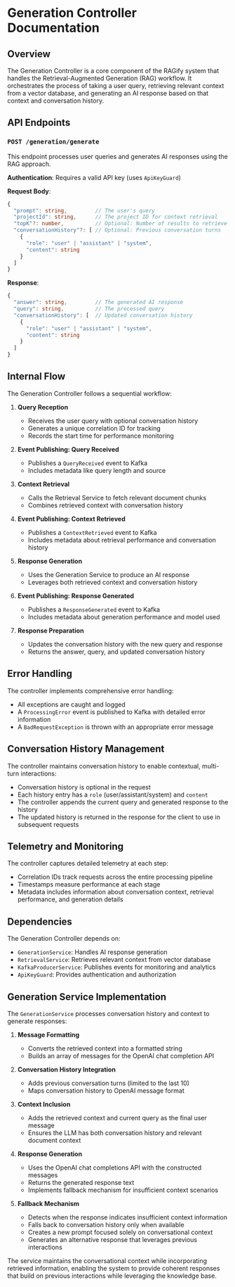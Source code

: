 # Generation Controller Documentation

## Overview

The Generation Controller is a core component of the RAGify system that handles the Retrieval-Augmented Generation (RAG) workflow. It orchestrates the process of taking a user query, retrieving relevant context from a vector database, and generating an AI response based on that context and conversation history.

## API Endpoints

### `POST /generation/generate`

This endpoint processes user queries and generates AI responses using the RAG approach.

**Authentication**: Requires a valid API key (uses `ApiKeyGuard`)

**Request Body**:
```typescript
{
  "prompt": string,         // The user's query
  "projectId": string,      // The project ID for context retrieval
  "topK"?: number,          // Optional: Number of results to retrieve (default: 5)
  "conversationHistory"?: [ // Optional: Previous conversation turns
    {
      "role": "user" | "assistant" | "system",
      "content": string
    }
  ]
}
```

**Response**:
```typescript
{
  "answer": string,         // The generated AI response
  "query": string,          // The processed query
  "conversationHistory": [  // Updated conversation history
    {
      "role": "user" | "assistant" | "system",
      "content": string
    }
  ]
}
```

## Internal Flow

The Generation Controller follows a sequential workflow:

1. **Query Reception**
   - Receives the user query with optional conversation history
   - Generates a unique correlation ID for tracking
   - Records the start time for performance monitoring

2. **Event Publishing: Query Received**
   - Publishes a `QueryReceived` event to Kafka
   - Includes metadata like query length and source

3. **Context Retrieval**
   - Calls the Retrieval Service to fetch relevant document chunks
   - Combines retrieved context with conversation history

4. **Event Publishing: Context Retrieved**
   - Publishes a `ContextRetrieved` event to Kafka
   - Includes metadata about retrieval performance and conversation history

5. **Response Generation**
   - Uses the Generation Service to produce an AI response
   - Leverages both retrieved context and conversation history

6. **Event Publishing: Response Generated**
   - Publishes a `ResponseGenerated` event to Kafka
   - Includes metadata about generation performance and model used

7. **Response Preparation**
   - Updates the conversation history with the new query and response
   - Returns the answer, query, and updated conversation history

## Error Handling

The controller implements comprehensive error handling:

- All exceptions are caught and logged
- A `ProcessingError` event is published to Kafka with detailed error information
- A `BadRequestException` is thrown with an appropriate error message

## Conversation History Management

The controller maintains conversation history to enable contextual, multi-turn interactions:

- Conversation history is optional in the request
- Each history entry has a `role` (user/assistant/system) and `content`
- The controller appends the current query and generated response to the history
- The updated history is returned in the response for the client to use in subsequent requests

## Telemetry and Monitoring

The controller captures detailed telemetry at each step:

- Correlation IDs track requests across the entire processing pipeline
- Timestamps measure performance at each stage
- Metadata includes information about conversation context, retrieval performance, and generation details

## Dependencies

The Generation Controller depends on:
- `GenerationService`: Handles AI response generation
- `RetrievalService`: Retrieves relevant context from vector database
- `KafkaProducerService`: Publishes events for monitoring and analytics
- `ApiKeyGuard`: Provides authentication and authorization

## Generation Service Implementation

The `GenerationService` processes conversation history and context to generate responses:

1. **Message Formatting**
   - Converts the retrieved context into a formatted string
   - Builds an array of messages for the OpenAI chat completion API

2. **Conversation History Integration**
   - Adds previous conversation turns (limited to the last 10)
   - Maps conversation history to OpenAI message format

3. **Context Inclusion**
   - Adds the retrieved context and current query as the final user message
   - Ensures the LLM has both conversation history and relevant document context

4. **Response Generation**
   - Uses the OpenAI chat completions API with the constructed messages
   - Returns the generated response text
   - Implements fallback mechanism for insufficient context scenarios

5. **Fallback Mechanism**
   - Detects when the response indicates insufficient context information
   - Falls back to conversation history only when available
   - Creates a new prompt focused solely on conversational context
   - Generates an alternative response that leverages previous interactions

The service maintains the conversational context while incorporating retrieved information, enabling the system to provide coherent responses that build on previous interactions while leveraging the knowledge base.
